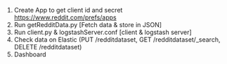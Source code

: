 1. Create App to get client id and secret https://www.reddit.com/prefs/apps
2. Run getRedditData.py [Fetch data & store in JSON]
3. Run client.py & logstashServer.conf [client & logstash server]
4. Check data on Elastic 
(PUT /redditdataset, GET /redditdataset/_search, DELETE /redditdataset)
5. Dashboard
